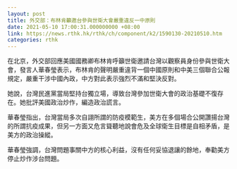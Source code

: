 ```yaml
---
layout: post
title: 外交部：布林肯籲邀台參與世衛大會嚴重違反一中原則
date: 2021-05-10 17:00:31.000000000 +08:00
link: https://news.rthk.hk/rthk/ch/component/k2/1590130-20210510.htm
categories: rthk
---
```


在北京，外交部回應美國國務卿布林肯呼籲世衛邀請台灣以觀察員身份參與世衛大會，發言人華春瑩表示，布林肯的聲明嚴重違背一個中國原則和中美三個聯合公報規定，嚴重干涉中國內政，中方對此表示強烈不滿和堅決反對。

她說，台灣民進黨當局堅持台獨立場，導致台灣參加世衛大會的政治基礎不復存在。她批評美國政治炒作，編造政治謊言。

華春瑩指出，台灣當局多次自詡所謂的防疫模範生，美方在多個場合公開讚揚台灣的所謂抗疫成果，但另一方面又危言聳聽地說會危及全球衛生目標是自相矛盾，是美方的政治操縱。

華春瑩強調，台灣問題事關中方的核心利益，沒有任何妥協退讓的餘地，奉勸美方停止炒作涉台問題。
